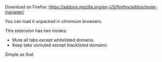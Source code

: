 Download on Firefox:
https://addons.mozilla.org/en-US/firefox/addon/mute-manager/

You can load it unpacked in chromium browsers.

This extension has two modes:

- Mute all tabs except whitelisted domains.
- Keep tabs unmuted except blacklisted domains.

Simple as that.
